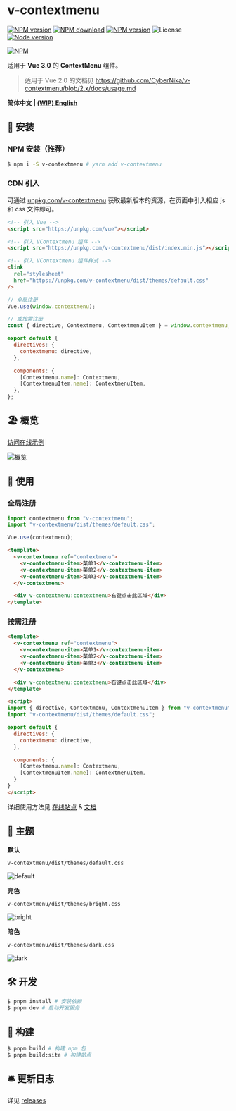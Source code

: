 # v-contextmenu

[![NPM version][badge-npm-version]][url-npm]
[![NPM download][badge-npm-download]][url-npm]
[![NPM version][badge-language]][url-github]
![License][badge-license]
[![Node version][badge-node-version]][url-npm]

[![NPM][image-npm]][url-npm]

适用于 **Vue 3.0** 的 **ContextMenu** 组件。

> 适用于 Vue 2.0 的文档见 https://github.com/CyberNika/v-contextmenu/blob/2.x/docs/usage.md

**简体中文 | [(WIP) English](./README_EN.md)**

## 🚀 安装

### NPM 安装（推荐）

```bash
$ npm i -S v-contextmenu # yarn add v-contextmenu
```

### CDN 引入

可通过 [unpkg.com/v-contextmenu](https://unpkg.com/v-contextmenu) 获取最新版本的资源，在页面中引入相应 js 和 css 文件即可。

```html
<!-- 引入 Vue -->
<script src="https://unpkg.com/vue"></script>

<!-- 引入 VContextmenu 组件 -->
<script src="https://unpkg.com/v-contextmenu/dist/index.min.js"></script>

<!-- 引入 VContextmenu 组件样式 -->
<link
  rel="stylesheet"
  href="https://unpkg.com/v-contextmenu/dist/themes/default.css"
/>
```

```javascript
// 全局注册
Vue.use(window.contextmenu);

// 或按需注册
const { directive, Contextmenu, ContextmenuItem } = window.contextmenu;

export default {
  directives: {
    contextmenu: directive,
  },

  components: {
    [Contextmenu.name]: Contextmenu,
    [ContextmenuItem.name]: ContextmenuItem,
  },
};
```

## 🏖 概览

[访问在线示例](https://CyberNika.github.io/v-contextmenu)

![概览](./docs/images/gallery.jpg)

## 🎏 使用

### 全局注册

```javascript
import contextmenu from "v-contextmenu";
import "v-contextmenu/dist/themes/default.css";

Vue.use(contextmenu);
```

```html
<template>
  <v-contextmenu ref="contextmenu">
    <v-contextmenu-item>菜单1</v-contextmenu-item>
    <v-contextmenu-item>菜单2</v-contextmenu-item>
    <v-contextmenu-item>菜单3</v-contextmenu-item>
  </v-contextmenu>

  <div v-contextmenu:contextmenu>右键点击此区域</div>
</template>
```

### 按需注册

```HTML
<template>
  <v-contextmenu ref="contextmenu">
    <v-contextmenu-item>菜单1</v-contextmenu-item>
    <v-contextmenu-item>菜单2</v-contextmenu-item>
    <v-contextmenu-item>菜单3</v-contextmenu-item>
  </v-contextmenu>

  <div v-contextmenu:contextmenu>右键点击此区域</div>
</template>

<script>
import { directive, Contextmenu, ContextmenuItem } from "v-contextmenu";
import "v-contextmenu/dist/themes/default.css";

export default {
  directives: {
    contextmenu: directive,
  },

  components: {
    [Contextmenu.name]: Contextmenu,
    [ContextmenuItem.name]: ContextmenuItem,
  }
}
</script>
```

详细使用方法见 [在线站点][url-homepage] & [文档](./docs/usage.md)

## 🎨 主题

**默认**

`v-contextmenu/dist/themes/default.css`

![default](./docs/images/default.jpg)

**亮色**

`v-contextmenu/dist/themes/bright.css`

![bright](./docs/images/bright.jpg)

**暗色**

`v-contextmenu/dist/themes/dark.css`

![dark](./docs/images/dark.jpg)

## 🛠 开发

```bash
$ pnpm install # 安装依赖
$ pnpm dev # 启动开发服务
```

## 🤖 构建

```bash
$ pnpm build # 构建 npm 包
$ pnpm build:site # 构建站点
```

## 🛎 更新日志

详见 [releases][url-releases]

[badge-npm-version]: https://img.shields.io/npm/v/v-contextmenu/next
[badge-language]: https://img.shields.io/github/languages/top/CyberNika/v-contextmenu
[badge-node-version]: https://img.shields.io/node/v/v-contextmenu/next
[badge-npm-download]: https://img.shields.io/npm/dt/v-contextmenu
[badge-license]: https://img.shields.io/github/license/CyberNika/v-contextmenu.svg
[url-npm]: https://npmjs.org/package/v-contextmenu
[url-dependencies]: https://david-dm.org/vkbansal/v-contextmenu
[url-releases]: https://github.com/CyberNika/v-contextmenu/releases
[url-github]: https://github.com/CyberNika/v-contextmenu
[url-homepage]: https://CyberNika.github.io/v-contextmenu
[image-npm]: https://nodei.co/npm/v-contextmenu.png
